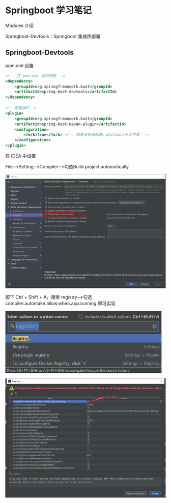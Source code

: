 # Springboot 学习笔记

Modules 介绍

Springboot-Devtools：Springboot 集成热部署

## Springboot-Devtools

pom.xml 设置

```xml
<!-- 在 pom.xml 添加依赖 -->
<dependency>
    <groupId>org.springframework.boot</groupId>
    <artifactId>spring-boot-devtools</artifactId>
</dependency>

<!--配置插件-->
<plugin>
    <groupId>org.springframework.boot</groupId>
    <artifactId>spring-boot-maven-plugin</artifactId>
    <configuration>
        <fork>true</fork> <!-- 如果没有该配置，devtools不会生效 -->
    </configuration>
</plugin>
```

在 IDEA 中设置

File——>Setting——>Compiler——>勾选Build project automatically

![01](Springboot学习笔记/01.png)

按下 Ctrl + Shift + A，搜索 registry——>勾选 compiler.automake.allow.when.app.running 即可实现

![02](Springboot学习笔记/02.png)

![03](Springboot学习笔记/03.png)

